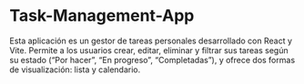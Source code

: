 # Task-Management-App
Esta aplicación es un gestor de tareas personales desarrollado con React y Vite. Permite a los usuarios crear, editar, eliminar y filtrar sus tareas según su estado (“Por hacer”, “En progreso”, “Completadas”), y ofrece dos formas de visualización: lista y calendario.
